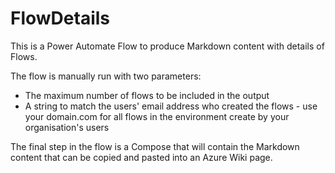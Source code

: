 # FlowDetails

This is a Power Automate Flow to produce Markdown content with details of Flows.

The flow is manually run with two parameters:

- The maximum number of flows to be included in the output
- A string to match the users' email address who created the flows - use your domain.com for all flows in the environment create by your organisation's users

The final step in the flow is a Compose that will contain the Markdown content that can be copied and pasted into an Azure Wiki page.
